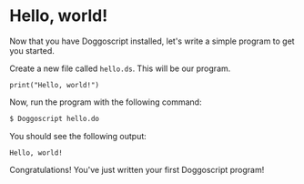 # Hello, world!

Now that you have Doggoscript installed, let's write a simple program to get you started.

Create a new file called `hello.ds`. This will be our program.

```
print("Hello, world!")
```

Now, run the program with the following command:

```bash
$ Doggoscript hello.do
```

You should see the following output:

```
Hello, world!
```

Congratulations! You've just written your first Doggoscript program!